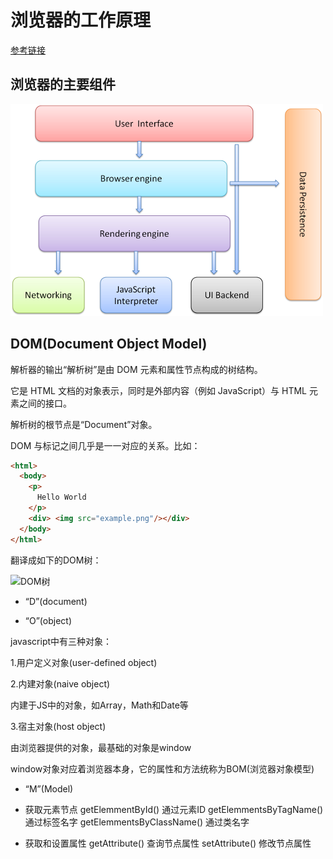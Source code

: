# 浏览器的工作原理
[参考链接](http://www.html5rocks.com/zh/tutorials/internals/howbrowserswork/)
## 浏览器的主要组件
 ![layers](https://github.com/IVYGOU/pictures/blob/master/layers.png)
 
## DOM(Document Object Model)
解析器的输出“解析树”是由 DOM 元素和属性节点构成的树结构。     

它是 HTML 文档的对象表示，同时是外部内容（例如 JavaScript）与 HTML 元素之间的接口。    

解析树的根节点是“Document”对象。

DOM 与标记之间几乎是一一对应的关系。比如：   

```html
<html>
  <body>
    <p>
      Hello World
    </p>
    <div> <img src="example.png"/></div>
  </body>
</html>
```
翻译成如下的DOM树：   

 ![DOM树](http://www.html5rocks.com/zh/tutorials/internals/howbrowserswork/image015.png)      
 
* “D”(document)   
 
* “O”(object)   
 
javascript中有三种对象：    

1.用户定义对象(user-defined object)  

2.内建对象(naive object)   

内建于JS中的对象，如Array，Math和Date等   

3.宿主对象(host object)    

由浏览器提供的对象，最基础的对象是window    


window对象对应着浏览器本身，它的属性和方法统称为BOM(浏览器对象模型)

* “M”(Model)  

* 获取元素节点
getElemmentById() 通过元素ID
getElemmentsByTagName() 通过标签名字
getElemmentsByClassName() 通过类名字
* 获取和设置属性
getAttribute() 查询节点属性
setAttribute()  修改节点属性

